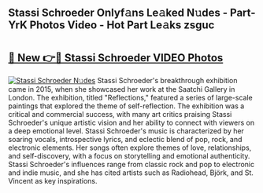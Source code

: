 ## Stassi Schroeder Onlyf𝚊ns Le𝚊ked N𝚞des - Part-YrK Photos Video - Hot Part Le𝚊ks zsguc

# <h2><a href="http://ab20707.deff.icu/?id=Stassi+Schroeder">🔗 New 👉🔴 Stassi Schroeder VIDEO Photos</a></h2>

[![Stassi Schroeder N𝚞des](https://i.imgur.com/rIISA9y.gif)](http://ab20707.deff.icu/?id=Stassi+Schroeder)
Stassi Schroeder's breakthrough exhibition came in 2015, when she showcased her work at the Saatchi Gallery in London. The exhibition, titled "Reflections," featured a series of large-scale paintings that explored the theme of self-reflection. The exhibition was a critical and commercial success, with many art critics praising Stassi Schroeder's unique artistic vision and her ability to connect with viewers on a deep emotional level. Stassi Schroeder's music is characterized by her soaring vocals, introspective lyrics, and eclectic blend of pop, rock, and electronic elements. Her songs often explore themes of love, relationships, and self-discovery, with a focus on storytelling and emotional authenticity. Stassi Schroeder's influences range from classic rock and pop to electronic and indie music, and she has cited artists such as Radiohead, Björk, and St. Vincent as key inspirations.
